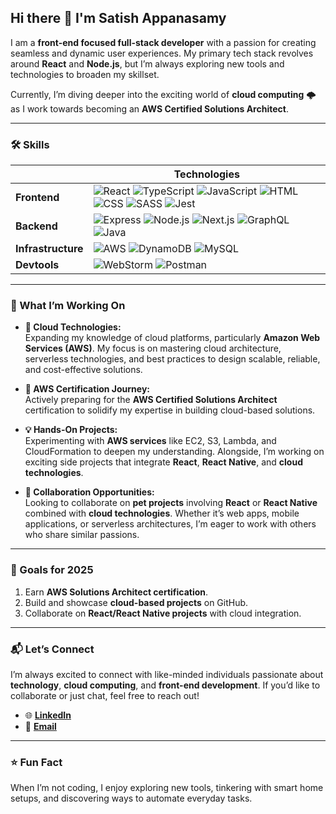 ## Hi there 👋 I'm **Satish Appanasamy**  

I am a **front-end focused full-stack developer** with a passion for creating seamless and dynamic user experiences. My primary tech stack revolves around **React** and **Node.js**, but I’m always exploring new tools and technologies to broaden my skillset.  

Currently, I’m diving deeper into the exciting world of **cloud computing** 🌩️ as I work towards becoming an **AWS Certified Solutions Architect**.  

---

### 🛠️ Skills  

|               | Technologies                                                                                      |
|---------------|--------------------------------------------------------------------------------------------------|
| **Frontend**  | ![React](https://skillicons.dev/icons?i=react) ![TypeScript](https://skillicons.dev/icons?i=ts) ![JavaScript](https://skillicons.dev/icons?i=js) ![HTML](https://skillicons.dev/icons?i=html) ![CSS](https://skillicons.dev/icons?i=css) ![SASS](https://skillicons.dev/icons?i=sass) ![Jest](https://skillicons.dev/icons?i=jest) |
| **Backend**   | ![Express](https://skillicons.dev/icons?i=express) ![Node.js](https://skillicons.dev/icons?i=nodejs) ![Next.js](https://skillicons.dev/icons?i=nextjs) ![GraphQL](https://skillicons.dev/icons?i=graphql) ![Java](https://skillicons.dev/icons?i=java) |
| **Infrastructure** | ![AWS](https://skillicons.dev/icons?i=aws) ![DynamoDB](https://skillicons.dev/icons?i=dynamodb) ![MySQL](https://skillicons.dev/icons?i=mysql) |
| **Devtools**  | ![WebStorm](https://skillicons.dev/icons?i=webstorm) ![Postman](https://skillicons.dev/icons?i=postman) |

---

### 🌟 What I’m Working On  

- **🚀 Cloud Technologies:**  
  Expanding my knowledge of cloud platforms, particularly **Amazon Web Services (AWS)**. My focus is on mastering cloud architecture, serverless technologies, and best practices to design scalable, reliable, and cost-effective solutions.

- **🎯 AWS Certification Journey:**  
  Actively preparing for the **AWS Certified Solutions Architect** certification to solidify my expertise in building cloud-based solutions.

- **💡 Hands-On Projects:**  
  Experimenting with **AWS services** like EC2, S3, Lambda, and CloudFormation to deepen my understanding. Alongside, I’m working on exciting side projects that integrate **React**, **React Native**, and **cloud technologies**.

- **🤝 Collaboration Opportunities:**  
  Looking to collaborate on **pet projects** involving **React** or **React Native** combined with **cloud technologies**. Whether it’s web apps, mobile applications, or serverless architectures, I’m eager to work with others who share similar passions.

---

### 🎯 Goals for 2025  

1. Earn **AWS Solutions Architect certification**.  
2. Build and showcase **cloud-based projects** on GitHub.  
3. Collaborate on **React/React Native projects** with cloud integration.  

---

### 📬 Let’s Connect  

I’m always excited to connect with like-minded individuals passionate about **technology**, **cloud computing**, and **front-end development**. If you’d like to collaborate or just chat, feel free to reach out!  

- 🌐 **[LinkedIn](https://www.linkedin.com/in/satish-kumar11/)**  
- 📧 **[Email](mailto:satish.appanasamy@gmail.com)**  

---

### ⭐ Fun Fact  
When I’m not coding, I enjoy exploring new tools, tinkering with smart home setups, and discovering ways to automate everyday tasks.  

<!--
**shadowae/shadowae** is a ✨ _special_ ✨ repository because its `README.md` (this file) appears on your GitHub profile.


🌐 Your LinkedIn Profile
📧 Your Email Address

Feel free to customize this based on your preferences!

- 🔭 I’m currently working on ...
- 🌱 I’m currently learning ...
- 👯 I’m looking to collaborate on ...
- 🤔 I’m looking for help with ...
- 💬 Ask me about ...
- 📫 How to reach me: ...
- 😄 Pronouns: ...
- ⚡ Fun fact: ...
-->
